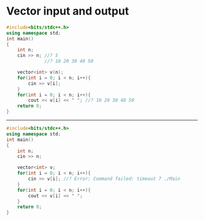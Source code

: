 # Vector input and output
```c++
#include<bits/stdc++.h>
using namespace std;
int main()
{
    int n;
    cin >> n; //? 5
              //? 10 20 30 40 50

    vector<int> v(n);
    for(int i = 0; i < n; i++){
        cin >> v[i];
    }
    for(int i = 0; i < n; i++){
        cout << v[i] << " "; //? 10 20 30 40 50
    return 0;
}
```
-----------------------------------------------------------------------------------------------------------------------------------------

```c++
#include<bits/stdc++.h>
using namespace std;
int main()
{
    int n;
    cin >> n;

    vector<int> v;
    for(int i = 0; i < n; i++){
        cin >> v[i]; //? Error: Command failed: timeout 7 ./Main
    }
    for(int i = 0; i < n; i++){
        cout << v[i] << " ";
    }
    return 0;
}
```
